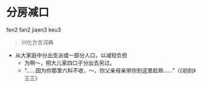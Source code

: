 # 分房减口
fen2 fan2 jiaen3 keu3
> 兴化方言词典
- 从大家庭中分出支派或一部分人口，以减轻负担
  - 为啊～，把大儿家四口子分出去另过。
  - “……因为你那里六料不收，～，你父亲母亲带你到这里趁熟……”（《初刻》三三）
